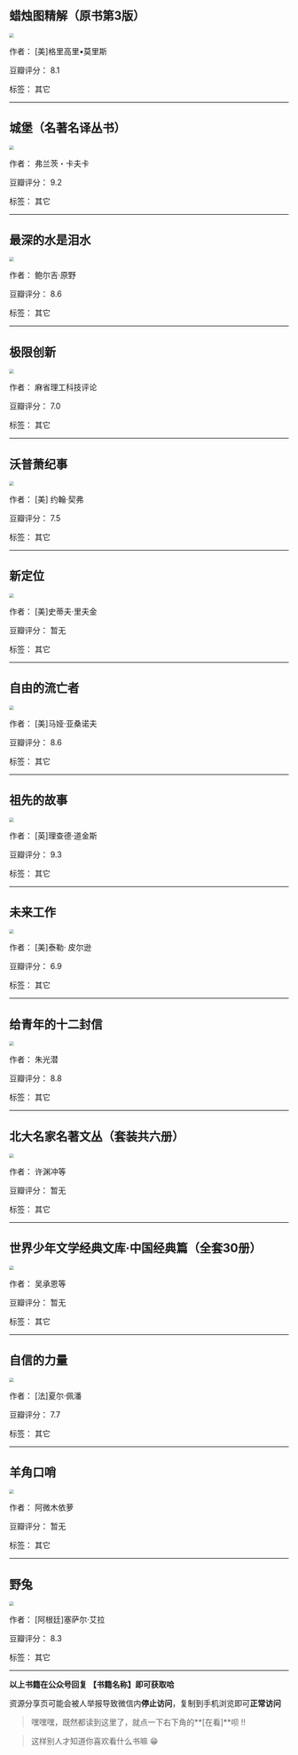 ## 蜡烛图精解（原书第3版）

<img src="https://www.aibooks.cc/wp-content/uploads/2019/10/2019103006290950.jpg" style="zoom:50%;" />

作者： [美]格里高里•莫里斯

豆瓣评分：  8.1

标签： 其它


---

## 城堡（名著名译丛书）

<img src="https://www.aibooks.cc/wp-content/uploads/2019/10/2019103006210190.jpg" style="zoom:50%;" />

作者： 弗兰茨・卡夫卡

豆瓣评分：  9.2

标签： 其它


---

## 最深的水是泪水

<img src="https://www.aibooks.cc/wp-content/uploads/2019/10/2019103006160194.jpg" style="zoom:50%;" />

作者： 鲍尔吉·原野

豆瓣评分：  8.6

标签： 其它


---

## 极限创新

<img src="https://www.aibooks.cc/wp-content/uploads/2019/10/2019103006095045.jpg" style="zoom:50%;" />

作者： 麻省理工科技评论

豆瓣评分：  7.0

标签： 其它


---

## 沃普萧纪事

<img src="https://www.aibooks.cc/wp-content/uploads/2019/10/2019103006051928.jpg" style="zoom:50%;" />

作者： [美] 约翰·契弗

豆瓣评分：  7.5

标签： 其它


---

## 新定位

<img src="https://www.aibooks.cc/wp-content/uploads/2019/10/2019103006010633.jpg" style="zoom:50%;" />

作者： [美]史蒂夫·里夫金

豆瓣评分：  暂无

标签： 其它


---

## 自由的流亡者

<img src="https://www.aibooks.cc/wp-content/uploads/2019/10/201910300557473.jpg" style="zoom:50%;" />

作者： [美]马娅·亚桑诺夫

豆瓣评分：  8.6

标签： 其它


---

## 祖先的故事

<img src="https://www.aibooks.cc/wp-content/uploads/2019/10/2019103005533329.jpg" style="zoom:50%;" />

作者： [英]理查德·道金斯

豆瓣评分：  9.3

标签： 其它


---

## 未来工作

<img src="https://www.aibooks.cc/wp-content/uploads/2019/10/201910300550028.jpg" style="zoom:50%;" />

作者： [美]泰勒· 皮尔逊

豆瓣评分：  6.9

标签： 其它


---

## 给青年的十二封信

<img src="https://www.aibooks.cc/wp-content/uploads/2019/10/2019103005453425.jpg" style="zoom:50%;" />

作者： 朱光潜

豆瓣评分：  8.8

标签： 其它


---

## 北大名家名著文丛（套装共六册）

<img src="https://www.aibooks.cc/wp-content/uploads/2019/10/2019103005384674.jpg" style="zoom:50%;" />

作者： 许渊冲等

豆瓣评分：  暂无

标签： 其它


---

## 世界少年文学经典文库·中国经典篇（全套30册）

<img src="https://www.aibooks.cc/wp-content/uploads/2019/10/201910300533168.jpg" style="zoom:50%;" />

作者： 吴承恩等

豆瓣评分：  暂无

标签： 其它


---

## 自信的力量

<img src="https://www.aibooks.cc/wp-content/uploads/2019/10/2019103005243692.jpg" style="zoom:50%;" />

作者： [法]夏尔·佩潘

豆瓣评分：  7.7

标签： 其它


---

## 羊角口哨

<img src="https://www.aibooks.cc/wp-content/uploads/2019/10/2019103005203912.jpg" style="zoom:50%;" />

作者： 阿微木依萝

豆瓣评分：  暂无

标签： 其它


---

## 野兔

<img src="https://www.aibooks.cc/wp-content/uploads/2019/10/2019103005152236.jpg" style="zoom:50%;" />

作者： [阿根廷]塞萨尔·艾拉

豆瓣评分：  8.3

标签： 其它


---


**以上书籍在公众号回复 【书籍名称】即可获取哈** 


资源分享页可能会被人举报导致微信内**停止访问**，复制到手机浏览即可**正常访问**


> 嘿嘿嘿，既然都读到这里了，就点一下右下角的**[在看]**呗 !!

> 

> 这样别人才知道你喜欢看什么书嘛 😁

